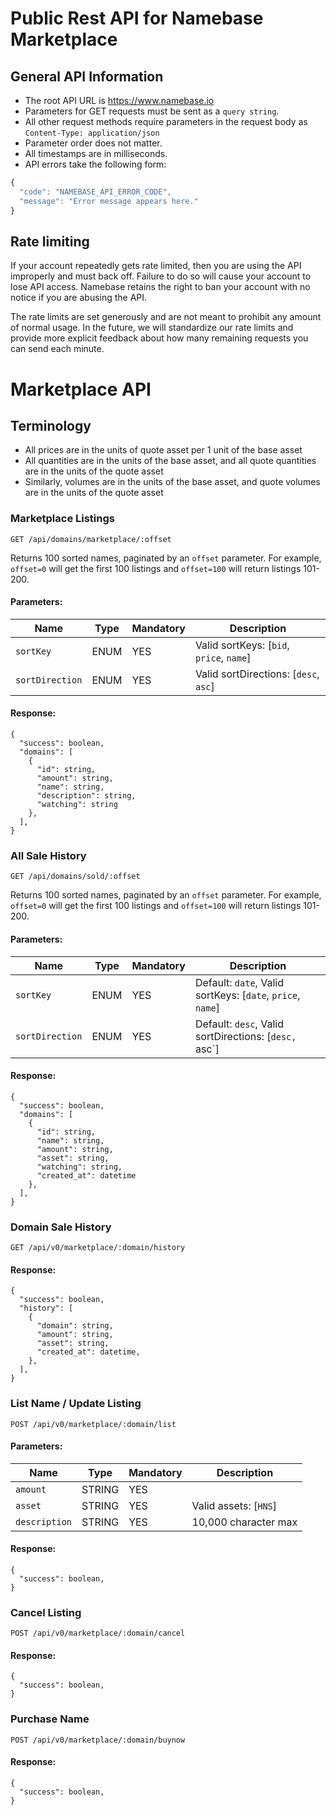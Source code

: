 # Public Rest API for Namebase Marketplace
## General API Information
* The root API URL is https://www.namebase.io
* Parameters for GET requests must be sent as a `query string`.
* All other request methods require parameters in the request body as `Content-Type: application/json`
* Parameter order does not matter.
* All timestamps are in milliseconds.
* API errors take the following form:
```javascript
{
  "code": "NAMEBASE_API_ERROR_CODE",
  "message": "Error message appears here."
}
```

## Rate limiting
If your account repeatedly gets rate limited, then you are using the API improperly and must back off. Failure to do so will cause your account to lose API access. Namebase retains the right to ban your account with no notice if you are abusing the API.

The rate limits are set generously and are not meant to prohibit any amount of normal usage. In the future, we will standardize our rate limits and provide more explicit feedback about how many remaining requests you can send each minute.

# Marketplace API
## Terminology
* All prices are in the units of quote asset per 1 unit of the base asset
* All quantities are in the units of the base asset, and all quote quantities are in the units of the quote asset
* Similarly, volumes are in the units of the base asset, and quote volumes are in the units of the quote asset

### Marketplace Listings
```
GET /api/domains/marketplace/:offset
```
Returns 100 sorted names, paginated by an `offset` parameter. For example, `offset=0` will get the first 100 listings and `offset=100` will return listings 101-200.

#### Parameters:
| Name            | Type   | Mandatory | Description                                                       |
|-----------------|--------|-----------|--------------------------------------------------|
| `sortKey`       | ENUM   | YES       | Valid sortKeys: [`bid`, `price`, `name`] |
| `sortDirection` | ENUM   | YES       | Valid sortDirections: [`desc`, `asc`]             |

#### Response:
```
{
  "success": boolean,
  "domains": [
    {
      "id": string,
      "amount": string,
      "name": string,
      "description": string,
      "watching": string
    },
  ],
}
```

### All Sale History
```
GET /api/domains/sold/:offset
```
Returns 100 sorted names, paginated by an `offset` parameter. For example, `offset=0` will get the first 100 listings and `offset=100` will return listings 101-200.

#### Parameters:
| Name            | Type   | Mandatory | Description                                                |
|-----------------|--------|-----------|------------------------------------------------------------|
| `sortKey`       | ENUM   | YES       | Default: `date`, Valid sortKeys: [`date`, `price`, `name`] |
| `sortDirection` | ENUM   | YES       | Default: `desc`, Valid sortDirections: [`desc, `asc`]      |

#### Response:
```
{
  "success": boolean,
  "domains": [
    {
      "id": string,
      "name": string,
      "amount": string,
      "asset": string,
      "watching": string,
      "created_at": datetime
    },
  ],
}
```

### Domain Sale History
```
GET /api/v0/marketplace/:domain/history
```

#### Response:
```
{
  "success": boolean,
  "history": [
    {
      "domain": string,
      "amount": string,
      "asset": string,
      "created_at": datetime,
    },
  ],
}
```

### List Name / Update Listing
```
POST /api/v0/marketplace/:domain/list
```

#### Parameters:
| Name          | Type   | Mandatory | Description                           |
|---------------|--------|-----------|---------------------------------------|
| `amount`      | STRING | YES       |                                       |
| `asset`       | STRING | YES       | Valid assets: [`HNS`]                 |
| `description` | STRING | YES       | 10,000 character max                  |

#### Response:
```
{
  "success": boolean,
}
```

### Cancel Listing
```
POST /api/v0/marketplace/:domain/cancel
```

#### Response:
```
{
  "success": boolean,
}
```

### Purchase Name
```
POST /api/v0/marketplace/:domain/buynow
```

#### Response:
```
{
  "success": boolean,
}

